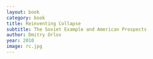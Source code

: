 ```yaml
---
layout: book
category: book
title: Reinventing Collapse
subtitle: The Soviet Example and American Prospects
author: Dmitry Orlov
year: 2010
image: rc.jpg
---
```

